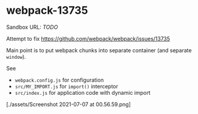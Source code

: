 # webpack-13735

Sandbox URL: *TODO*

Attempt to fix <https://github.com/webpack/webpack/issues/13735>

Main point is to put webpack chunks into separate container (and separate `window`).

See

* `webpack.config.js` for configuration
* `src/MY_IMPORT.js` for `import()` interceptor
* `src/index.js` for application code with dynamic import

[./assets/Screenshot 2021-07-07 at 00.56.59.png]
